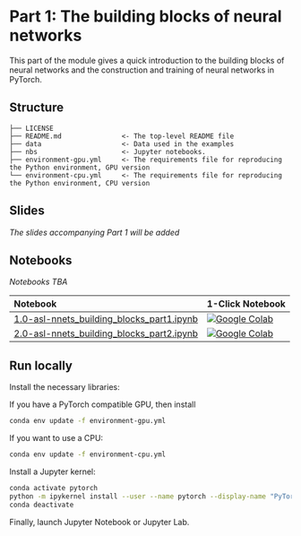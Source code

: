 # Part 1: The building blocks of neural networks

This part of the module gives a quick introduction to the building blocks of neural networks and the construction and training of neural networks in PyTorch.

## Structure

```
├── LICENSE
├── README.md               <- The top-level README file
├── data                    <- Data used in the examples
├── nbs                     <- Jupyter notebooks. 
├── environment-gpu.yml     <- The requirements file for reproducing the Python environment, GPU version
└── environment-cpu.yml     <- The requirements file for reproducing the Python environment, CPU version
``` 

## Slides

_The slides accompanying Part 1 will be added_

## Notebooks

_Notebooks TBA_

| Notebook    |      1-Click Notebook      |
|:----------|------|
|  [1.0-asl-nnets_building_blocks_part1.ipynb](https://nbviewer.org/github/MMIV-ML/HVL-MMIV-DLN-AI-2022/blob/master/1-deep_learning/Part-1-building_blocks/nbs/1.0-asl-nnets_building_blocks_part1.ipynb)  | [![Google Colab](https://colab.research.google.com/assets/colab-badge.svg)](https://colab.research.google.com/github/MMIV-ML/HVL-MMIV-DLN-AI-2022/blob/master/1-deep_learning/Part-1-building_blocks/nbs/1.0-asl-nnets_building_blocks_part1.ipynb)
| [2.0-asl-nnets_building_blocks_part2.ipynb](https://nbviewer.org/github/MMIV-ML/HVL-MMIV-DLN-AI-2022/blob/master/1-deep_learning/Part-1-building_blocks/nbs/1.0-asl-nnets_building_blocks_part2.ipynb)  | [![Google Colab](https://colab.research.google.com/assets/colab-badge.svg)](https://colab.research.google.com/github/MMIV-ML/HVL-MMIV-DLN-AI-2022/blob/master/1-deep_learning/Part-1-building_blocks/nbs/1.0-asl-nnets_building_blocks_part2.ipynb)|


## Run locally

Install the necessary libraries:

If you have a PyTorch compatible GPU, then install 

```bash
conda env update -f environment-gpu.yml
```

If you want to use a CPU:

```bash
conda env update -f environment-cpu.yml
```


Install a Jupyter kernel:
```bash
conda activate pytorch
python -m ipykernel install --user --name pytorch --display-name "PyTorch"
conda deactivate
``` 

Finally, launch Jupyter Notebook or Jupyter Lab.
